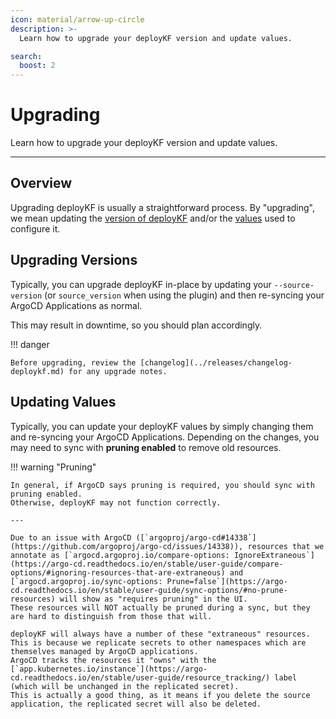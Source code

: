 ```yaml
---
icon: material/arrow-up-circle
description: >-
  Learn how to upgrade your deployKF version and update values.

search:
  boost: 2
---
```


# Upgrading

Learn how to upgrade your deployKF version and update values.

---

## Overview

Upgrading deployKF is usually a straightforward process.
By "upgrading", we mean updating the [version of deployKF](../releases/changelog-deploykf-cli.md) and/or the [values](./values.md) used to configure it.

## Upgrading Versions

Typically, you can upgrade deployKF in-place by updating your `--source-version` (or `source_version` when using the plugin) and then re-syncing your ArgoCD Applications as normal.

This may result in downtime, so you should plan accordingly.

!!! danger
    
    Before upgrading, review the [changelog](../releases/changelog-deploykf.md) for any upgrade notes.

## Updating Values

Typically, you can update your deployKF values by simply changing them and re-syncing your ArgoCD Applications.
Depending on the changes, you may need to sync with __pruning enabled__ to remove old resources.


!!! warning "Pruning"

    In general, if ArgoCD says pruning is required, you should sync with pruning enabled.
    Otherwise, deployKF may not function correctly.

    ---

    Due to an issue with ArgoCD ([`argoproj/argo-cd#14338`](https://github.com/argoproj/argo-cd/issues/14338)), resources that we annotate as [`argocd.argoproj.io/compare-options: IgnoreExtraneous`](https://argo-cd.readthedocs.io/en/stable/user-guide/compare-options/#ignoring-resources-that-are-extraneous) and [`argocd.argoproj.io/sync-options: Prune=false`](https://argo-cd.readthedocs.io/en/stable/user-guide/sync-options/#no-prune-resources) will show as "requires pruning" in the UI.
    These resources will NOT actually be pruned during a sync, but they are hard to distinguish from those that will.

    deployKF will always have a number of these "extraneous" resources.
    This is because we replicate secrets to other namespaces which are themselves managed by ArgoCD applications.
    ArgoCD tracks the resources it "owns" with the [`app.kubernetes.io/instance`](https://argo-cd.readthedocs.io/en/stable/user-guide/resource_tracking/) label (which will be unchanged in the replicated secret).
    This is actually a good thing, as it means if you delete the source application, the replicated secret will also be deleted.